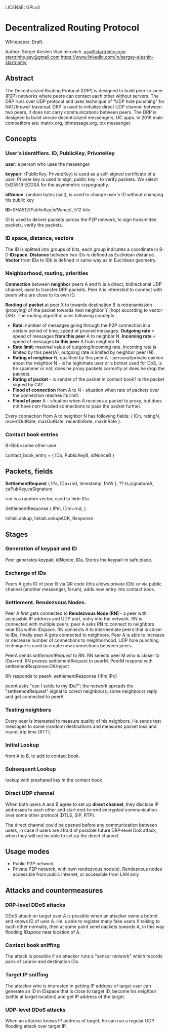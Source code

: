 LICENSE: GPLv3

# Decentralized Routing Protocol

Whitepaper. Draft.

Author: Sergei Aleshin Vladimirovich. asv@startrinity.com  startrinity.asv@gmail.com https://www.linkedin.com/in/sergey-aleshin-startrinity/

## Abstract

The Decentralized Routing Protocol (DRP) is designed to build peer-to-peer (P2P) networks where peers can contact each other without servers. The DRP runs over UDP protocol and uses technique of "UDP hole punching" for NAT/firewall traversal. DRP is used to initialize direct UDP channel between two peers, it does not carry communications between peers. The DRP is designed to build secure decentralized messengers,  UC apps. In 2019 main competitors are: matrix.org, bitmessage.org, tox messenger. 







## Concepts

### User's identifiers. ID, PublicKey, PrivateKey

**user**: a person who uses the messenger.

**keypair**: {PublicKey, PrivateKey} is used as a self-signed certificate of a *user*. Private key is used to sign, public key - to verify packets. We select Ed25519 ECDSA for the asymmetric crypography.

**idNonce**: random bytes (salt), is used to change user's ID without changing his public key

**ID**=SHA512(*PublicKey*|*idNonce*), 512 bits

ID is used to deliver packets across the P2P network, to sign transmitted packets, verify the packets.

### ID space, distance, vectors

The ID is splitted into groups of bits, each group indicates a coordinate in 8-D **IDspace**. **Distance** between two IDs is defined as Euclidean distance. **Vector** from IDa to IDb is defined in same way as in Euclidean geometry.

### Neighborhood, routing, priorities

**Connection** between **neighbor** peers A and N is a direct, bidirectional UDP channel, used to transfer DRP packets. Peer A is interested to connect with peers who are close to its own ID. 

**Routing** of **packet** at peer X to towards destination B is retransmission (proxying) of the packet towards next neighbor Y (hop) according to vector {XB}. The routing algorithm uses following concepts:

- **Rate**: number of messages going through the P2P connection in a certain period of time, speed of proxied messages. **Outgoing rate** = speed of messages **from this peer** A to neighbor N. **Incoming rate** = speed of messages **to this peer** A from neighbor N.
- **Rate limit**: maximal value of outgoing/incoming rate. Incoming rate is limited by this peer(A), outgoing rate is limited by neighbor peer (N). 
- **Rating of neighbor** N, qualified by this peer A -  personal/private opinion about the neighbor N - is he legitimate user or a botnet used for DoS, is he spammer or not, does he proxy packets correctly or does he drop the packets.
- **Rating of packet**  - is sender of the packet in contact book?  is the packet signed  by CA?
- **Flood of connection** from A to N - situation when rate of packets over the connection reaches its limit. 
- **Flood of peer** A - situation when A receives a packet to proxy, but does not have non-flooded connections to pass the packet further.

Every connection from A to neighbor N has following fields: { IDn, ratingN, recentOutRate, maxOutRate, recentInRate, maxInRate }. 

### Contact book entries

B=Bob=some other user

contact_book_entry = { IDb, PublicKeyB, idNonceB }



## Packets, fields

**SettlementRequest** { IPa, IDa+rnd, timestamp, PoW }, ?? ts,signatureA, caPubKey,caSignature

rnd is a random vector, used to hide IDa.

SettlementResponse { IPm, IDm+rnd, }

InitialLookup, InitialLookupACK, Response





## Stages

### Generation of keypair and ID

Peer generates keypair, idNonce, IDa. Stores the keypair in safe place.

### Exchange of IDs

Peers A gets ID of peer B via QR code (this allows private IDb) or via public channel (another messenger, forum), adds new entry into contact book.

### Settlement. Rendezvous Nodes.

Peer A first gets connected to **Rendezvous Node (RN)** - a peer with accessible IP address and UDP port, entry into the network. RN is connected with multiple peers; peer A asks RN to connect to neighbors near IDa within IDspace. RN connects A to intermediate peers that is closer to IDa, finally peer A gets connected to neighbors. Peer A is able to increase or decrease number of connections to neighborhood. UDP hole punching technique is used to create new connections between peers.

PeerA sends *settlementRequest* to RN. RN selects peer M who is closer to IDa+rnd. RN proxies settlementRequest to peerM. PeerM respond with settlementResponse:OK/reject

RN responds   to peerA: settlementResponse {IPm,IPx}

peerA asks "can I settle to my IDa?";
the network spreads the "settlementRequest" signal to corect neighbours; 
some neighbours reply and get connected to peerA

### Testing neighbors

Every peer is interested to measure quality of his neighbors. He sends test messages to some (random) destinations and measures packet loss and round-trip time (RTT).

### Initial Lookup

from A to B, to add to contact book.

### Subsequent Lookup

lookup with preshared key in the contact book

### Direct UDP channel

When both users A and B agree to set up **direct channel**, they disclose IP addresses to each other and start end-to-end encrypted communication over some other protocol (DTLS, SIP, RTP).

The direct channel could be opened before any communication between users, in case if users are afraid of possible future DRP-level DoS attack, when they will not be able to set up the direct channel.





## Usage modes

- Public P2P network
- Private P2P network, with own rendezvous node(s). Rendezvous nodes accessible from public internet, or accessible from LAN only



## Attacks and countermeasures

### DRP-level DDoS attacks

DDoS attack on target user A is possible when an attacker owns a botnet and knows ID of user A. He is able to register many fake users X talking to each other normally, then at some point send oackets towards A, in this way flooding *IDspace* near location of A.

### Contact book sniffing

The attack is possible if an attacker runs a "sensor network" which records pairs of source and destination IDs.

### Target IP sniffing

The attacker who is interested in getting IP address of target user can generate an ID in IDspace that is close to target ID, become his neighbor (settle at target location) and get IP address of the target.

### UDP-level DDoS attacks

When an attacker knows IP address of target, he can run a regular UDP flooding attack over target IP.







